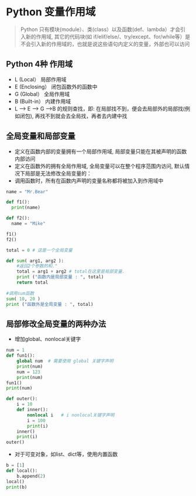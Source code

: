 # Python 变量作用域
> Python 只有模块(module）、类(class）以及函数(def、lambda）才会引入新的作用域, 其它的代码块(如 if/elif/else/、try/except、for/while等）是不会引入新的作用域的，也就是说这些语句内定义的变量，外部也可以访问

## Python 4种 作用域  

* L (Local） 局部作用域
* E (Enclosing） 闭包函数外的函数中
* G (Global） 全局作用域
* B (Built-in） 内建作用域
* L –> E –> G –>B 的规则查找，即: 在局部找不到，便会去局部外的局部找(例如闭包), 再找不到就会去全局找，再者去内建中找



## 全局变量和局部变量

*  定义在函数内部的变量拥有一个局部作用域, 局部变量只能在其被声明的函数内部访问
*  定义在函数外的拥有全局作用域, 全局变量可以在整个程序范围内访问, 默认情况下局部是无法修改全局变量的：
*  调用函数时，所有在函数内声明的变量名称都将被加入到作用域中

```python
name = "Mr.Bear"

def f1():
  print(name)

def f2():
  name = "Mike"

f1()
f2()
```

```python
total = 0 # 这是一个全局变量

def sum( arg1, arg2 ):
    #返回2个参数的和."
    total = arg1 + arg2 # total在这里是局部变量.
    print ("函数内是局部变量 : ", total)
    return total
 
#调用sum函数
sum( 10, 20 )
print ("函数外是全局变量 : ", total)
```

## 局部修改全局变量的两种办法

* 增加global、nonlocal关键字
```python
num = 1
def fun1():
    global num  # 需要使用 global 关键字声明
    print(num) 
    num = 123
    print(num)
fun1()
print(num)

def outer():
    i = 10
    def inner():
        nonlocal i   # i nonlocal关键字声明
        i = 100
        print(i)
    inner()
    print(i)
outer()

```

* 对于可变对象，如list、dict等，使用内置函数

```python
b = [1]
def local():
    b.append(2)
local()
print(b)
```

